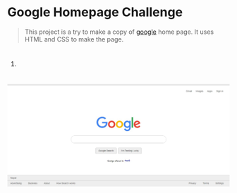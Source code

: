 # Google Homepage Challenge

> This project is a try to make a copy of [google](https://google.com) home page.
> It uses HTML and CSS to make the page.

#
1.
#
![output](screenshots/output.jpg)
